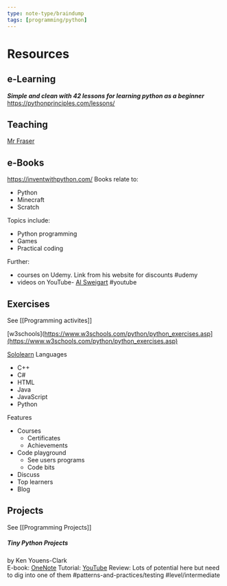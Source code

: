 ```yaml
---
type: note-type/braindump
tags: [programming/python]
---
```




# Resources

## e-Learning

***Simple and clean with 42 lessons for learning python as a beginner***
https://pythonprinciples.com/lessons/

## Teaching

[Mr Fraser](https://www.mrfraser.org/resources/programming/python/theory.php)


## e-Books

https://inventwithpython.com/
Books relate to:
- Python
- Minecraft
- Scratch

Topics include:
- Python programming
- Games
- Practical coding

Further:
- courses on Udemy. Link from his website for discounts #udemy
- videos on YouTube- [Al Sweigart](https://www.youtube.com/@Albert10110/playlists) #youtube


## Exercises

See [[Programming activites]]


[w3schools](https://www.w3schools.com/python/python_exercises.asp](https://www.w3schools.com/python/python_exercises.asp)

[Sololearn](https://www.sololearn.com/codes)
Languages
- C++
- C#
- HTML
- Java
- JavaScript
- Python

Features
 - Courses
	 - Certificates
	 - Achievements
 - Code playground	
	 - See users programs
	 - Code bits
 - Discuss
 - Top learners
 - Blog

## Projects

See [[Programming Projects]]

##### Tiny Python Projects
by Ken Youens-Clark		
E-book: [OneNote](https://trinityschools-my.sharepoint.com/:f:/g/personal/brian_blackie_trinityschools_nz/EimdDOh6-rpEtNyijNPvcNcBGbEszpAOmuyZnDTwE0PALg?e=BlaKgc)
Tutorial: [YouTube](https://www.youtube.com/watch?v=o8rAOVperws&list=PLhOuww6rJJNP7UvTeF6_tQ1xcubAs9hvO&index=1)
Review: Lots of potential here but need to dig into one of them
#patterns-and-practices/testing
#level/intermediate



